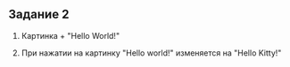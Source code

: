 Задание 2
--
1) Картинка + "Hello World!"

2) При нажатии на картинку "Hello world!" изменяется на "Hello Kitty!"
